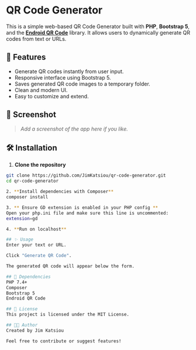 # QR Code Generator

This is a simple web-based QR Code Generator built with **PHP**, **Bootstrap 5**, and the **[Endroid QR Code](https://github.com/endroid/qr-code)** library. It allows users to dynamically generate QR codes from text or URLs.

## 🚀 Features

- Generate QR codes instantly from user input.
- Responsive interface using Bootstrap 5.
- Saves generated QR code images to a temporary folder.
- Clean and modern UI.
- Easy to customize and extend.

## 📸 Screenshot

> *Add a screenshot of the app here if you like.*

## 🛠️ Installation

1. **Clone the repository**

```bash
git clone https://github.com/JimKatsiou/qr-code-generator.git
cd qr-code-generator

2. **Install dependencies with Composer**
composer install

3. ** Ensure GD extension is enabled in your PHP config **
Open your php.ini file and make sure this line is uncommented:
extension=gd

4. **Run on localhost**

## ✨ Usage
Enter your text or URL.

Click "Generate QR Code".

The generated QR code will appear below the form.

## 🧩 Dependencies
PHP 7.4+
Composer
Bootstrap 5
Endroid QR Code

## 📄 License
This project is licensed under the MIT License.

## 👨‍💻 Author
Created by Jim Katsiou

Feel free to contribute or suggest features!
